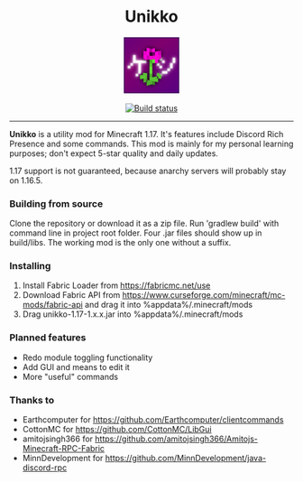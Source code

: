 <h1 align="center">Unikko</h1>
<p align="center">
<img src="https://raw.githubusercontent.com/jnkyto/Unikko/main/src/main/resources/assets/unikko/unikko.png" width="20%" alt="The logo of Unikko Utility Mod">
</p>

<a href="https://github.com/jnkyto/Unikko/actions/workflows/build.yml">
    <p align="center">
        <img src="https://github.com/jnkyto/Unikko/actions/workflows/build.yml/badge.svg" alt="Build status">
    </p>
</a>

---

<b>Unikko</b> is a utility mod for Minecraft 1.17. It's features include Discord Rich Presence and some commands. This mod is mainly for my personal learning purposes; don't expect 5-star quality and daily updates.

1.17 support is not guaranteed, because anarchy servers will probably stay on 1.16.5.

### Building from source
Clone the repository or download it as a zip file. Run 'gradlew build' with command line in project root folder. Four .jar files should show up in build/libs. The working mod is the only one without a suffix.

### Installing
1. Install Fabric Loader from https://fabricmc.net/use
2. Download Fabric API from https://www.curseforge.com/minecraft/mc-mods/fabric-api and drag it into %appdata%/.minecraft/mods
3. Drag unikko-1.17-1.x.x.jar into %appdata%/.minecraft/mods


### Planned features
- Redo module toggling functionality
- Add GUI and means to edit it  
- More "useful" commands

### Thanks to
- Earthcomputer for https://github.com/Earthcomputer/clientcommands
- CottonMC for https://github.com/CottonMC/LibGui
- amitojsingh366 for https://github.com/amitojsingh366/Amitojs-Minecraft-RPC-Fabric
- MinnDevelopment for https://github.com/MinnDevelopment/java-discord-rpc

